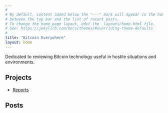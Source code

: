```yaml
---
#
# By default, content added below the "---" mark will appear in the home page
# between the top bar and the list of recent posts.
# To change the home page layout, edit the _layouts/home.html file.
# See: https://jekyllrb.com/docs/themes/#overriding-theme-defaults
#
title: "Bitcoin Everywhere"
layout: home
---
```

Dedicated to reviewing Bitcoin technology useful in hostile situations and environments.

## Projects
  * [Reports](https://bitcoineverywhere.tech/reports)

## Posts